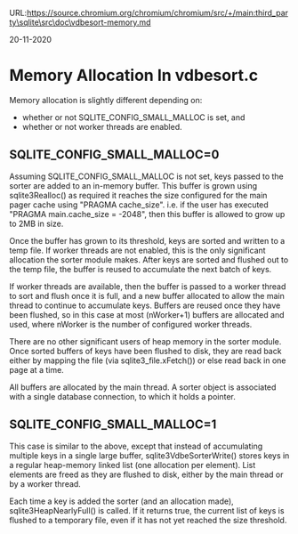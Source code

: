 URL:https://source.chromium.org/chromium/chromium/src/+/main:third_party\sqlite\src\doc\vdbesort-memory.md

20-11-2020

# Memory Allocation In vdbesort.c

Memory allocation is slightly different depending on:

  * whether or not SQLITE_CONFIG_SMALL_MALLOC is set, and
  * whether or not worker threads are enabled.

## SQLITE_CONFIG_SMALL_MALLOC=0

Assuming SQLITE_CONFIG_SMALL_MALLOC is not set, keys passed to the sorter are
added to an in-memory buffer. This buffer is grown using sqlite3Realloc() as
required it reaches the size configured for the main pager cache using "PRAGMA
cache_size". i.e. if the user has executed "PRAGMA main.cache_size = -2048",
then this buffer is allowed to grow up to 2MB in size.

Once the buffer has grown to its threshold, keys are sorted and written to
a temp file. If worker threads are not enabled, this is the only significant
allocation the sorter module makes. After keys are sorted and flushed out to
the temp file, the buffer is reused to accumulate the next batch of keys.

If worker threads are available, then the buffer is passed to a worker thread
to sort and flush once it is full, and a new buffer allocated to allow the
main thread to continue to accumulate keys. Buffers are reused once they
have been flushed, so in this case at most (nWorker+1) buffers are allocated
and used, where nWorker is the number of configured worker threads.

There are no other significant users of heap memory in the sorter module. 
Once sorted buffers of keys have been flushed to disk, they are read back
either by mapping the file (via sqlite3_file.xFetch()) or else read back
in one page at a time.

All buffers are allocated by the main thread. A sorter object is associated
with a single database connection, to which it holds a pointer.

## SQLITE_CONFIG_SMALL_MALLOC=1

This case is similar to the above, except that instead of accumulating
multiple keys in a single large buffer, sqlite3VdbeSorterWrite() stores
keys in a regular heap-memory linked list (one allocation per element).
List elements are freed as they are flushed to disk, either by the main
thread or by a worker thread.

Each time a key is added the sorter (and an allocation made),
sqlite3HeapNearlyFull() is called. If it returns true, the current
list of keys is flushed to a temporary file, even if it has not yet
reached the size threshold.
